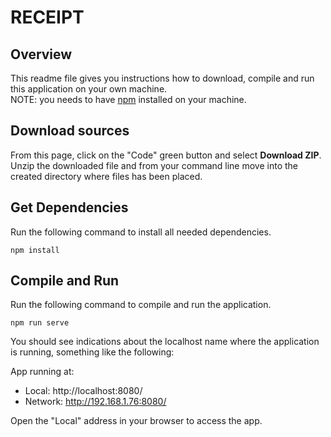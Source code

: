 # RECEIPT

## Overview
This readme file gives you instructions how to download, compile and run this application on your own machine.\
NOTE: you needs to have [npm](https://nodejs.org/en/) installed on your machine.

## Download sources
From this page, click on the "Code" green button and select **Download ZIP**.\
Unzip the downloaded file and from your command line move into the created directory where files
has been placed.

## Get Dependencies
Run the following command to install all needed dependencies.
```
npm install
```
## Compile and Run
Run the following command to compile and run the application.
```
npm run serve
```
You should see indications about the localhost name where the  application is running,
something like the following:

App running at:
  - Local:   http://localhost:8080/
  - Network: http://192.168.1.76:8080/

Open the "Local" address in your browser to access the app.

